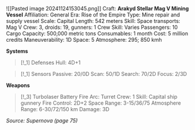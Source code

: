 ![[Pasted image 20241124153045.png]]
Craft: **Arakyd Stellar Mag V Mining Vessel**
Affiliation: General
Era: Rise of the Empire
Type: Mine repair and supply vessel
Scale: Capital
Length: 542 meters
Skill: Space transports: Mag V
Crew: 3, droids: 19, gunners: 1
Crew Skill: Varies
Passengers: 10
Cargo Capacity: 500,000 metric tons
Consumables: 1 month
Cost: 5 million credits
Maneuverability: 1D
Space: 5
Atmosphere: 295; 850 kmh

**Systems**
> [!_1] Defenses
> Hull: 4D+1

> [!_1] Sensors
> Passive: 20/0D
> Scan: 50/1D
> Search: 70/2D
> Focus: 2/3D

**Weapons**
> [!_3] Turbolaser Battery
> Fire Arc: Turret
> Crew: 1
> Skill: Capital ship gunnery
> Fire Control: 2D+2
> Space Range: 3-15/36/75
> Atmosphere Range: 6-30/72/150 km
> Damage: 3D


*Source: Supernova (page 75)*